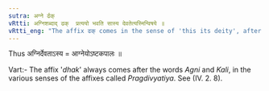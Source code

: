 ```yaml
---
sutra: अग्ने र्ढक्
vRtti: अग्निशब्दाद् ढक्  प्रत्ययो भवति सास्य देवतेत्यस्मिन्विषये ॥
vRtti_eng: "The affix ढक् comes in the sense of 'this its deity', after the name _Agni_."
---
```

Thus अग्निर्देवताऽस्य = आग्नेयोऽष्टकपालः ॥

Vart:- The affix '_dhak_' always comes after the words _Agni_ and _Kali_, in the various senses of the affixes called _Pragdivyatiya_. See (IV. 2. 8).
